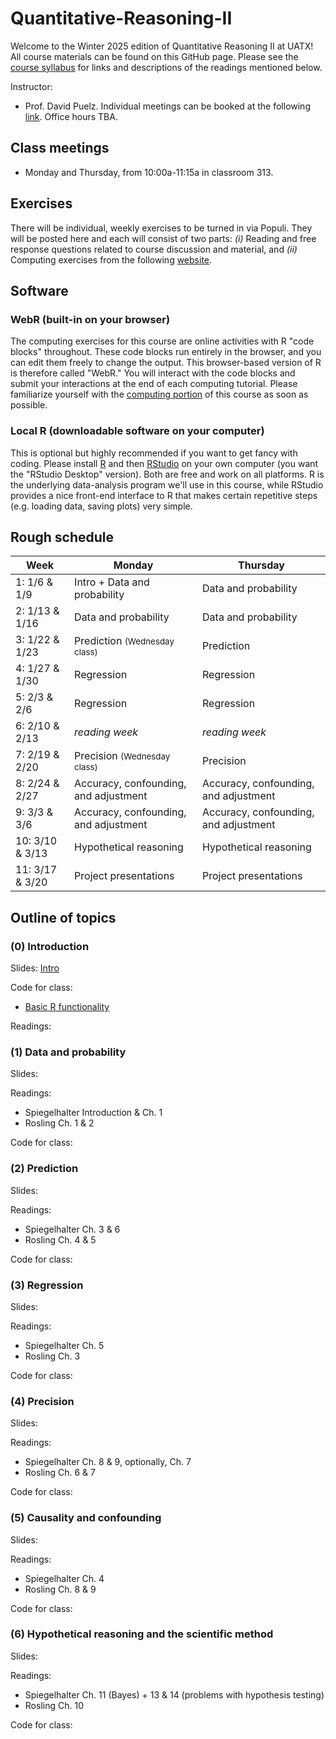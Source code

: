 # Quantitative-Reasoning-II

Welcome to the Winter 2025 edition of Quantitative Reasoning II at UATX!  All course materials can be found on this GitHub page.  Please see the [course syllabus](syllabus.pdf) for links and descriptions of the readings mentioned below.

Instructor:  
- Prof. David Puelz.  Individual meetings can be booked at the following [link](https://calendly.com/dpuelz).  Office hours TBA.


## Class meetings

- Monday and Thursday, from 10:00a-11:15a in classroom 313.

## Exercises

There will be individual, weekly exercises to be turned in via Populi.  They will be posted here and each will consist of two parts: *(i)* Reading and free response questions related to course discussion and material, and *(ii)* Computing exercises from the following [website](https://dtkaplan.github.io/QR2-computing/).

## Software

### WebR (built-in on your browser)

The computing exercises for this course are online activities with R "code blocks" throughout.  These code blocks run entirely in the browser, and you can edit them freely to change the output.  This browser-based version of R is therefore called "WebR."  You will interact with the code blocks and submit your interactions at the end of each computing tutorial.  Please familiarize yourself with the [computing portion](https://dtkaplan.github.io/QR2-computing/) of this course as soon as possible.

### Local R (downloadable software on your computer)

This is optional but highly recommended if you want to get fancy with coding. Please install [R](http://www.r-project.org) and then [RStudio](http://www.rstudio.org) on your own computer (you want the "RStudio Desktop" version).  Both are free and work on all platforms.  R is the underlying data-analysis program we'll use in this course, while RStudio provides a nice front-end interface to R that makes certain repetitive steps (e.g. loading data, saving plots) very simple.


## Rough schedule

|Week| Monday | Thursday |
|---|------| ------ |
|1: 1/6 & 1/9| Intro + Data and probability | Data and probability |
|2: 1/13 & 1/16| Data and probability | Data and probability |
|3: 1/22 & 1/23| Prediction <small>(Wednesday class)</small> | Prediction |
|4: 1/27 & 1/30| Regression | Regression |
|5: 2/3 & 2/6| Regression | Regression |
|6: 2/10 & 2/13| *reading week* | *reading week* |
|7: 2/19 & 2/20| Precision <small>(Wednesday class)</small> | Precision |
|8: 2/24 & 2/27| Accuracy, confounding, and adjustment | Accuracy, confounding, and adjustment |
|9: 3/3 & 3/6| Accuracy, confounding, and adjustment | Accuracy, confounding, and adjustment |
|10: 3/10 & 3/13| Hypothetical reasoning | Hypothetical reasoning |
|11: 3/17 & 3/20| Project presentations | Project presentations |


## Outline of topics  

### (0) Introduction

Slides: [Intro](slides/)

Code for class:
- [Basic R functionality](code/intro.R)

Readings: 

### (1) Data and probability

Slides:

Readings: 
- Spiegelhalter Introduction & Ch. 1
- Rosling Ch. 1 & 2 

Code for class:

### (2) Prediction

Slides:

Readings: 
- Spiegelhalter Ch. 3 & 6
- Rosling Ch. 4 & 5

Code for class:

### (3) Regression

Slides:

Readings: 
- Spiegelhalter Ch. 5
- Rosling Ch. 3

Code for class:


### (4) Precision

Slides:

Readings: 
- Spiegelhalter Ch. 8 & 9, optionally, Ch. 7
- Rosling Ch. 6 & 7

Code for class:


### (5) Causality and confounding

Slides:

Readings:
- Spiegelhalter Ch. 4
- Rosling Ch. 8 & 9

Code for class:


### (6) Hypothetical reasoning and the scientific method

Slides:

Readings:
- Spiegelhalter Ch. 11 (Bayes) + 13 & 14 (problems with hypothesis testing)
- Rosling Ch. 10


Code for class:








